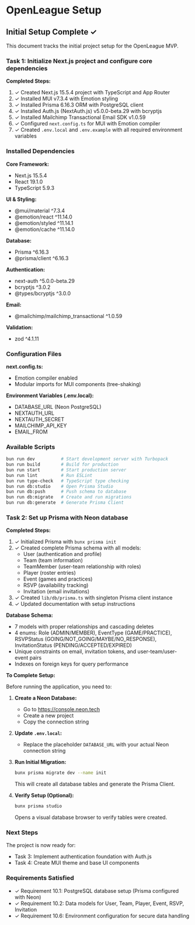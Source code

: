 # OpenLeague Setup

## Initial Setup Complete ✓

This document tracks the initial project setup for the OpenLeague MVP.

### Task 1: Initialize Next.js project and configure core dependencies

**Completed Steps:**

1. ✓ Created Next.js 15.5.4 project with TypeScript and App Router
2. ✓ Installed MUI v7.3.4 with Emotion styling
3. ✓ Installed Prisma 6.16.3 ORM with PostgreSQL client
4. ✓ Installed Auth.js (NextAuth.js) v5.0.0-beta.29 with bcryptjs
5. ✓ Installed Mailchimp Transactional Email SDK v1.0.59
6. ✓ Configured `next.config.ts` for MUI with Emotion compiler
7. ✓ Created `.env.local` and `.env.example` with all required environment variables

### Installed Dependencies

**Core Framework:**
- Next.js 15.5.4
- React 19.1.0
- TypeScript 5.9.3

**UI & Styling:**
- @mui/material ^7.3.4
- @emotion/react ^11.14.0
- @emotion/styled ^11.14.1
- @emotion/cache ^11.14.0

**Database:**
- Prisma ^6.16.3
- @prisma/client ^6.16.3

**Authentication:**
- next-auth ^5.0.0-beta.29
- bcryptjs ^3.0.2
- @types/bcryptjs ^3.0.0

**Email:**
- @mailchimp/mailchimp_transactional ^1.0.59

**Validation:**
- zod ^4.1.11

### Configuration Files

**next.config.ts:**
- Emotion compiler enabled
- Modular imports for MUI components (tree-shaking)

**Environment Variables (.env.local):**
- DATABASE_URL (Neon PostgreSQL)
- NEXTAUTH_URL
- NEXTAUTH_SECRET
- MAILCHIMP_API_KEY
- EMAIL_FROM

### Available Scripts

```bash
bun run dev          # Start development server with Turbopack
bun run build        # Build for production
bun run start        # Start production server
bun run lint         # Run ESLint
bun run type-check   # TypeScript type checking
bun run db:studio    # Open Prisma Studio
bun run db:push      # Push schema to database
bun run db:migrate   # Create and run migrations
bun run db:generate  # Generate Prisma Client
```

### Task 2: Set up Prisma with Neon database

**Completed Steps:**

1. ✓ Initialized Prisma with `bunx prisma init`
2. ✓ Created complete Prisma schema with all models:
   - User (authentication and profile)
   - Team (team information)
   - TeamMember (user-team relationship with roles)
   - Player (roster entries)
   - Event (games and practices)
   - RSVP (availability tracking)
   - Invitation (email invitations)
3. ✓ Created `lib/db/prisma.ts` with singleton Prisma client instance
4. ✓ Updated documentation with setup instructions

**Database Schema:**
- 7 models with proper relationships and cascading deletes
- 4 enums: Role (ADMIN/MEMBER), EventType (GAME/PRACTICE), RSVPStatus (GOING/NOT_GOING/MAYBE/NO_RESPONSE), InvitationStatus (PENDING/ACCEPTED/EXPIRED)
- Unique constraints on email, invitation tokens, and user-team/user-event pairs
- Indexes on foreign keys for query performance

**To Complete Setup:**

Before running the application, you need to:

1. **Create a Neon Database:**
   - Go to https://console.neon.tech
   - Create a new project
   - Copy the connection string

2. **Update `.env.local`:**
   - Replace the placeholder `DATABASE_URL` with your actual Neon connection string

3. **Run Initial Migration:**
   ```bash
   bunx prisma migrate dev --name init
   ```
   This will create all database tables and generate the Prisma Client.

4. **Verify Setup (Optional):**
   ```bash
   bunx prisma studio
   ```
   Opens a visual database browser to verify tables were created.

### Next Steps

The project is now ready for:
- Task 3: Implement authentication foundation with Auth.js
- Task 4: Create MUI theme and base UI components

### Requirements Satisfied

- ✓ Requirement 10.1: PostgreSQL database setup (Prisma configured with Neon)
- ✓ Requirement 10.2: Data models for User, Team, Player, Event, RSVP, Invitation
- ✓ Requirement 10.6: Environment configuration for secure data handling
